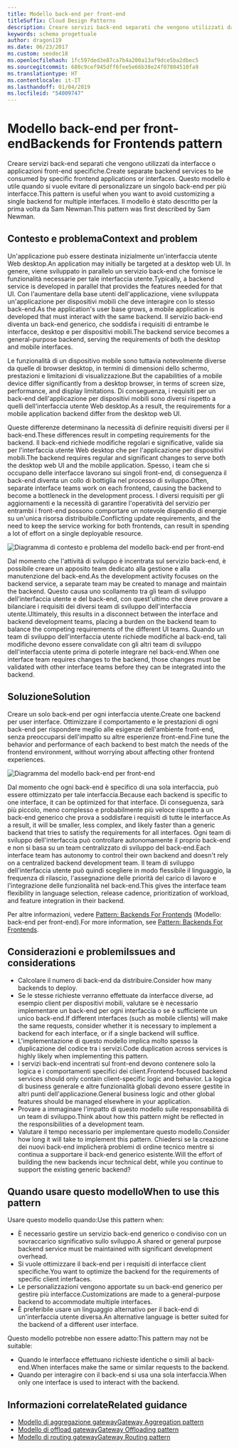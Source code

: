 ```yaml
---
title: Modello back-end per front-end
titleSuffix: Cloud Design Patterns
description: Creare servizi back-end separati che vengono utilizzati da interfacce o applicazioni front-end specifiche.
keywords: schema progettuale
author: dragon119
ms.date: 06/23/2017
ms.custom: seodec18
ms.openlocfilehash: 1fc597ded3e87ca7b4a200a13af9dce5ba2dbec5
ms.sourcegitcommit: 680c9cef945dff6fee5e66b38e24f07804510fa9
ms.translationtype: HT
ms.contentlocale: it-IT
ms.lasthandoff: 01/04/2019
ms.locfileid: "54009747"
---
```

# <a name="backends-for-frontends-pattern"></a><span data-ttu-id="149b6-104">Modello back-end per front-end</span><span class="sxs-lookup"><span data-stu-id="149b6-104">Backends for Frontends pattern</span></span>

<span data-ttu-id="149b6-105">Creare servizi back-end separati che vengono utilizzati da interfacce o applicazioni front-end specifiche.</span><span class="sxs-lookup"><span data-stu-id="149b6-105">Create separate backend services to be consumed by specific frontend applications or interfaces.</span></span> <span data-ttu-id="149b6-106">Questo modello è utile quando si vuole evitare di personalizzare un singolo back-end per più interfacce.</span><span class="sxs-lookup"><span data-stu-id="149b6-106">This pattern is useful when you want to avoid customizing a single backend for multiple interfaces.</span></span> <span data-ttu-id="149b6-107">Il modello è stato descritto per la prima volta da Sam Newman.</span><span class="sxs-lookup"><span data-stu-id="149b6-107">This pattern was first described by Sam Newman.</span></span>

## <a name="context-and-problem"></a><span data-ttu-id="149b6-108">Contesto e problema</span><span class="sxs-lookup"><span data-stu-id="149b6-108">Context and problem</span></span>

<span data-ttu-id="149b6-109">Un'applicazione può essere destinata inizialmente un'interfaccia utente Web desktop.</span><span class="sxs-lookup"><span data-stu-id="149b6-109">An application may initially be targeted at a desktop web UI.</span></span> <span data-ttu-id="149b6-110">In genere, viene sviluppato in parallelo un servizio back-end che fornisce le funzionalità necessarie per tale interfaccia utente.</span><span class="sxs-lookup"><span data-stu-id="149b6-110">Typically, a backend service is developed in parallel that provides the features needed for that UI.</span></span> <span data-ttu-id="149b6-111">Con l'aumentare della base utenti dell'applicazione, viene sviluppata un'applicazione per dispositivi mobili che deve interagire con lo stesso back-end.</span><span class="sxs-lookup"><span data-stu-id="149b6-111">As the application's user base grows, a mobile application is developed that must interact with the same backend.</span></span> <span data-ttu-id="149b6-112">Il servizio back-end diventa un back-end generico, che soddisfa i requisiti di entrambe le interfacce, desktop e per dispositivi mobili.</span><span class="sxs-lookup"><span data-stu-id="149b6-112">The backend service becomes a general-purpose backend, serving the requirements of both the desktop and mobile interfaces.</span></span>

<span data-ttu-id="149b6-113">Le funzionalità di un dispositivo mobile sono tuttavia notevolmente diverse da quelle di browser desktop, in termini di dimensioni dello schermo, prestazioni e limitazioni di visualizzazione.</span><span class="sxs-lookup"><span data-stu-id="149b6-113">But the capabilities of a mobile device differ significantly from a desktop browser, in terms of screen size, performance, and display limitations.</span></span> <span data-ttu-id="149b6-114">Di conseguenza, i requisiti per un back-end dell'applicazione per dispositivi mobili sono diversi rispetto a quelli dell'interfaccia utente Web desktop.</span><span class="sxs-lookup"><span data-stu-id="149b6-114">As a result, the requirements for a mobile application backend differ from the desktop web UI.</span></span>

<span data-ttu-id="149b6-115">Queste differenze determinano la necessità di definire requisiti diversi per il back-end.</span><span class="sxs-lookup"><span data-stu-id="149b6-115">These differences result in competing requirements for the backend.</span></span> <span data-ttu-id="149b6-116">Il back-end richiede modifiche regolari e significative, valide sia per l'interfaccia utente Web desktop che per l'applicazione per dispositivi mobili.</span><span class="sxs-lookup"><span data-stu-id="149b6-116">The backend requires regular and significant changes to serve both the desktop web UI and the mobile application.</span></span> <span data-ttu-id="149b6-117">Spesso, i team che si occupano delle interfacce lavorano sui singoli front-end, di conseguenza il back-end diventa un collo di bottiglia nel processo di sviluppo.</span><span class="sxs-lookup"><span data-stu-id="149b6-117">Often, separate interface teams work on each frontend, causing the backend to become a bottleneck in the development process.</span></span> <span data-ttu-id="149b6-118">I diversi requisiti per gli aggiornamenti e la necessità di garantire l'operatività del servizio per entrambi i front-end possono comportare un notevole dispendio di energie su un'unica risorsa distribuibile.</span><span class="sxs-lookup"><span data-stu-id="149b6-118">Conflicting update requirements, and the need to keep the service working for both frontends, can result in spending a lot of effort on a single deployable resource.</span></span>

![Diagramma di contesto e problema del modello back-end per front-end](./_images/backend-for-frontend.png)

<span data-ttu-id="149b6-120">Dal momento che l'attività di sviluppo è incentrata sul servizio back-end, è possibile creare un apposito team dedicato alla gestione e alla manutenzione del back-end.</span><span class="sxs-lookup"><span data-stu-id="149b6-120">As the development activity focuses on the backend service, a separate team may be created to manage and maintain the backend.</span></span> <span data-ttu-id="149b6-121">Questo causa uno scollamento tra gli team di sviluppo dell'interfaccia utente e del back-end, con quest'ultimo che deve provare a bilanciare i requisiti dei diversi team di sviluppo dell'interfaccia utente.</span><span class="sxs-lookup"><span data-stu-id="149b6-121">Ultimately, this results in a disconnect between the interface and backend development teams, placing a burden on the backend team to balance the competing requirements of the different UI teams.</span></span> <span data-ttu-id="149b6-122">Quando un team di sviluppo dell'interfaccia utente richiede modifiche al back-end, tali modifiche devono essere convalidate con gli altri team di sviluppo dell'interfaccia utente prima di poterle integrare nel back-end.</span><span class="sxs-lookup"><span data-stu-id="149b6-122">When one interface team requires changes to the backend, those changes must be validated with other interface teams before they can be integrated into the backend.</span></span>

## <a name="solution"></a><span data-ttu-id="149b6-123">Soluzione</span><span class="sxs-lookup"><span data-stu-id="149b6-123">Solution</span></span>

<span data-ttu-id="149b6-124">Creare un solo back-end per ogni interfaccia utente.</span><span class="sxs-lookup"><span data-stu-id="149b6-124">Create one backend per user interface.</span></span> <span data-ttu-id="149b6-125">Ottimizzare il comportamento e le prestazioni di ogni back-end per rispondere meglio alle esigenze dell'ambiente front-end, senza preoccuparsi dell'impatto su altre esperienze front-end.</span><span class="sxs-lookup"><span data-stu-id="149b6-125">Fine tune the behavior and performance of each backend to best match the needs of the frontend environment, without worrying about affecting other frontend experiences.</span></span>

![Diagramma del modello back-end per front-end](./_images/backend-for-frontend-example.png)

<span data-ttu-id="149b6-127">Dal momento che ogni back-end è specifico di una sola interfaccia, può essere ottimizzato per tale interfaccia.</span><span class="sxs-lookup"><span data-stu-id="149b6-127">Because each backend is specific to one interface, it can be optimized for that interface.</span></span> <span data-ttu-id="149b6-128">Di conseguenza, sarà più piccolo, meno complesso e probabilmente più veloce rispetto a un back-end generico che prova a soddisfare i requisiti di tutte le interfacce.</span><span class="sxs-lookup"><span data-stu-id="149b6-128">As a result, it will be smaller, less complex, and likely faster than a generic backend that tries to satisfy the requirements for all interfaces.</span></span> <span data-ttu-id="149b6-129">Ogni team di sviluppo dell'interfaccia può controllare autonomamente il proprio back-end e non si basa su un team centralizzato di sviluppo del back-end.</span><span class="sxs-lookup"><span data-stu-id="149b6-129">Each interface team has autonomy to control their own backend and doesn't rely on a centralized backend development team.</span></span> <span data-ttu-id="149b6-130">Il team di sviluppo dell'interfaccia utente può quindi scegliere in modo flessibile il linguaggio, la frequenza di rilascio, l'assegnazione delle priorità del carico di lavoro e l'integrazione delle funzionalità nel back-end.</span><span class="sxs-lookup"><span data-stu-id="149b6-130">This gives the interface team flexibility in language selection, release cadence, prioritization of workload, and feature integration in their backend.</span></span>

<span data-ttu-id="149b6-131">Per altre informazioni, vedere [Pattern: Backends For Frontends](https://samnewman.io/patterns/architectural/bff/) (Modello: back-end per front-end).</span><span class="sxs-lookup"><span data-stu-id="149b6-131">For more information, see [Pattern: Backends For Frontends](https://samnewman.io/patterns/architectural/bff/).</span></span>

## <a name="issues-and-considerations"></a><span data-ttu-id="149b6-132">Considerazioni e problemi</span><span class="sxs-lookup"><span data-stu-id="149b6-132">Issues and considerations</span></span>

- <span data-ttu-id="149b6-133">Calcolare il numero di back-end da distribuire.</span><span class="sxs-lookup"><span data-stu-id="149b6-133">Consider how many backends to deploy.</span></span>
- <span data-ttu-id="149b6-134">Se le stesse richieste verranno effettuate da interfacce diverse, ad esempio client per dispositivi mobili, valutare se è necessario implementare un back-end per ogni interfaccia o se è sufficiente un unico back-end.</span><span class="sxs-lookup"><span data-stu-id="149b6-134">If different interfaces (such as mobile clients) will make the same requests, consider whether it is necessary to implement a backend for each interface, or if a single backend will suffice.</span></span>
- <span data-ttu-id="149b6-135">L'implementazione di questo modello implica molto spesso la duplicazione del codice tra i servizi.</span><span class="sxs-lookup"><span data-stu-id="149b6-135">Code duplication across services is highly likely when implementing this pattern.</span></span>
- <span data-ttu-id="149b6-136">I servizi back-end incentrati sul front-end devono contenere solo la logica e i comportamenti specifici dei client.</span><span class="sxs-lookup"><span data-stu-id="149b6-136">Frontend-focused backend services should only contain client-specific logic and behavior.</span></span> <span data-ttu-id="149b6-137">La logica di business generale e altre funzionalità globali devono essere gestite in altri punti dell'applicazione.</span><span class="sxs-lookup"><span data-stu-id="149b6-137">General business logic and other global features should be managed elsewhere in your application.</span></span>
- <span data-ttu-id="149b6-138">Provare a immaginare l'impatto di questo modello sulle responsabilità di un team di sviluppo.</span><span class="sxs-lookup"><span data-stu-id="149b6-138">Think about how this pattern might be reflected in the responsibilities of a development team.</span></span>
- <span data-ttu-id="149b6-139">Valutare il tempo necessario per implementare questo modello.</span><span class="sxs-lookup"><span data-stu-id="149b6-139">Consider how long it will take to implement this pattern.</span></span> <span data-ttu-id="149b6-140">Chiedersi se la creazione dei nuovi back-end implicherà problemi di ordine tecnico mentre si continua a supportare il back-end generico esistente.</span><span class="sxs-lookup"><span data-stu-id="149b6-140">Will the effort of building the new backends incur technical debt, while you continue to support the existing generic backend?</span></span>

## <a name="when-to-use-this-pattern"></a><span data-ttu-id="149b6-141">Quando usare questo modello</span><span class="sxs-lookup"><span data-stu-id="149b6-141">When to use this pattern</span></span>

<span data-ttu-id="149b6-142">Usare questo modello quando:</span><span class="sxs-lookup"><span data-stu-id="149b6-142">Use this pattern when:</span></span>

- <span data-ttu-id="149b6-143">È necessario gestire un servizio back-end generico o condiviso con un sovraccarico significativo sullo sviluppo.</span><span class="sxs-lookup"><span data-stu-id="149b6-143">A shared or general purpose backend service must be maintained with significant development overhead.</span></span>
- <span data-ttu-id="149b6-144">Si vuole ottimizzare il back-end per i requisiti di interfacce client specifiche.</span><span class="sxs-lookup"><span data-stu-id="149b6-144">You want to optimize the backend for the requirements of specific client interfaces.</span></span>
- <span data-ttu-id="149b6-145">Le personalizzazioni vengono apportate su un back-end generico per gestire più interfacce.</span><span class="sxs-lookup"><span data-stu-id="149b6-145">Customizations are made to a general-purpose backend to accommodate multiple interfaces.</span></span>
- <span data-ttu-id="149b6-146">È preferibile usare un linguaggio alternativo per il back-end di un'interfaccia utente diversa.</span><span class="sxs-lookup"><span data-stu-id="149b6-146">An alternative language is better suited for the backend of a different user interface.</span></span>

<span data-ttu-id="149b6-147">Questo modello potrebbe non essere adatto:</span><span class="sxs-lookup"><span data-stu-id="149b6-147">This pattern may not be suitable:</span></span>

- <span data-ttu-id="149b6-148">Quando le interfacce effettuano richieste identiche o simili al back-end.</span><span class="sxs-lookup"><span data-stu-id="149b6-148">When interfaces make the same or similar requests to the backend.</span></span>
- <span data-ttu-id="149b6-149">Quando per interagire con il back-end si usa una sola interfaccia.</span><span class="sxs-lookup"><span data-stu-id="149b6-149">When only one interface is used to interact with the backend.</span></span>

## <a name="related-guidance"></a><span data-ttu-id="149b6-150">Informazioni correlate</span><span class="sxs-lookup"><span data-stu-id="149b6-150">Related guidance</span></span>

- [<span data-ttu-id="149b6-151">Modello di aggregazione gateway</span><span class="sxs-lookup"><span data-stu-id="149b6-151">Gateway Aggregation pattern</span></span>](./gateway-aggregation.md)
- [<span data-ttu-id="149b6-152">Modello di offload gateway</span><span class="sxs-lookup"><span data-stu-id="149b6-152">Gateway Offloading pattern</span></span>](./gateway-offloading.md)
- [<span data-ttu-id="149b6-153">Modello di routing gateway</span><span class="sxs-lookup"><span data-stu-id="149b6-153">Gateway Routing pattern</span></span>](./gateway-routing.md)
